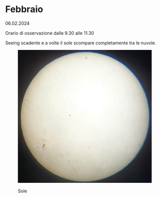 # Febbraio

06.02.2024

Orario di osservazione dalle 9.30 alle 11.30

Seeing scadente e a volte il sole scompare completamente tra le nuvole.

<figure><img src="../../.gitbook/assets/WhatsApp Image 2024-02-06 at 10.10.56 (2) (1).jpeg" alt=""><figcaption><p>Sole</p></figcaption></figure>

